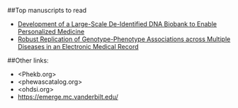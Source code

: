 ##Top manuscripts to read
- [Development of a Large-Scale De-Identified DNA Biobank to Enable Personalized Medicine](https://www.ncbi.nlm.nih.gov/pmc/articles/PMC3763939/)
- [Robust Replication of Genotype-Phenotype Associations across Multiple Diseases in an Electronic Medical Record](https://www.ncbi.nlm.nih.gov/pmc/articles/PMC2850440/)

##Other links:
- <Phekb.org>
- <phewascatalog.org>
- <ohdsi.org>
- <https://emerge.mc.vanderbilt.edu/>
